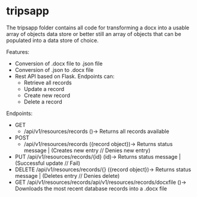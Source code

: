 # tripsapp

The tripsapp folder contains all code for transforming a docx into a usable array of objects data store or better still an array of objects that can be populated into a data store of choice.

Features:
  - Conversion of .docx file to .json file
  - Conversion of .json to .docx file
  - Rest API based on Flask. Endpoints can:
    * Retrieve all records 
    * Update a record
    * Create new record
    * Delete a record
    
    
Endpoints:

* GET     
  - /api/v1/resources/records         ()-> Returns all records available
* POST    
  - /api/v1/resources/records         ({record object})-> Returns status message | (Creates new entry // Denies new entry)
* PUT     /api/v1/resources/records/{id}    (id)-> Returns status message | (Successful update // Fail)
* DELETE  /api/v1/resources/records/{}      ({record object})-> Returns status message | (Deletes entry // Denies delete)
* GET     /api/v1/resources/records/api/v1/resources/records/docxfile   ()-> Downloads the most recent database records into a .docx file
